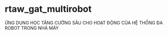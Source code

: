 # rtaw_gat_multirobot
ỨNG DỤNG HỌC TĂNG CƯỜNG SÂU CHO HOẠT ĐỘNG CỦA HỆ THỐNG ĐA ROBOT TRONG NHÀ MÁY
